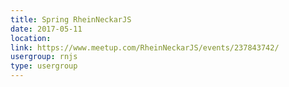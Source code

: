 ```yaml
---
title: Spring RheinNeckarJS
date: 2017-05-11
location: 
link: https://www.meetup.com/RheinNeckarJS/events/237843742/
usergroup: rnjs
type: usergroup
---
```

